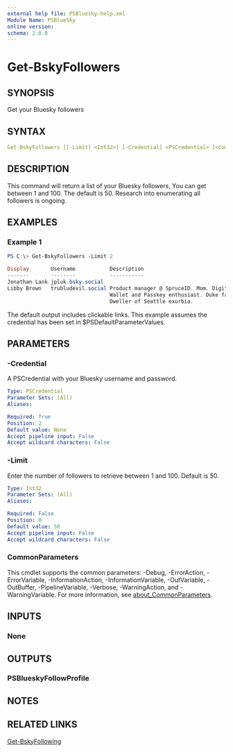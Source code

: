 ```yaml
---
external help file: PSBluesky-help.xml
Module Name: PSBlueSky
online version:
schema: 2.0.0
---
```


# Get-BskyFollowers

## SYNOPSIS

Get your Bluesky followers

## SYNTAX

```yaml
Get-BskyFollowers [[-Limit] <Int32>] [-Credential] <PSCredential> [<CommonParameters>]
```

## DESCRIPTION

This command will return a list of your Bluesky followers, You can get between 1 and 100. The default is 50. Research into enumerating all followers is ongoing.

## EXAMPLES

### Example 1

```powershell
PS C:\> Get-BskyFollowers -Limit 2

Display       Username           Description
-------       --------           -----------
Jonathan Lank jpluk.bsky.social
Libby Brown   trubludevil.social Product manager @ SpruceID. Mom. Digital
                                 Wallet and Passkey enthusiast. Duke fan.
                                 Dweller of Seattle exurbia.

```

The default output includes clickable links. This example assumes the credential has been set in $PSDefaultParameterValues.

## PARAMETERS

### -Credential

A PSCredential with your Bluesky username and password.

```yaml
Type: PSCredential
Parameter Sets: (All)
Aliases:

Required: True
Position: 2
Default value: None
Accept pipeline input: False
Accept wildcard characters: False
```

### -Limit

Enter the number of followers to retrieve between 1 and 100.
Default is 50.

```yaml
Type: Int32
Parameter Sets: (All)
Aliases:

Required: False
Position: 0
Default value: 50
Accept pipeline input: False
Accept wildcard characters: False
```

### CommonParameters

This cmdlet supports the common parameters: -Debug, -ErrorAction, -ErrorVariable, -InformationAction, -InformationVariable, -OutVariable, -OutBuffer, -PipelineVariable, -Verbose, -WarningAction, and -WarningVariable. For more information, see [about_CommonParameters](http://go.microsoft.com/fwlink/?LinkID=113216).

## INPUTS

### None

## OUTPUTS

### PSBlueskyFollowProfile

## NOTES

## RELATED LINKS

[Get-BskyFollowing](Get-BskyFollowing.md)
